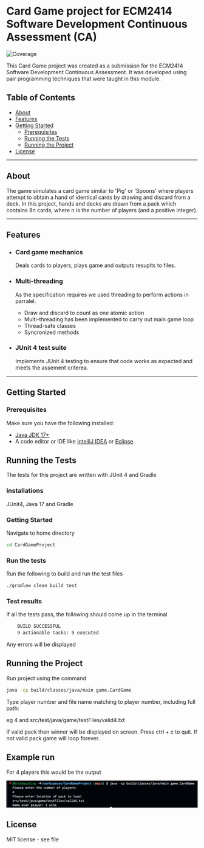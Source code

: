 # Card Game project for ECM2414 Software Development Continuous Assessment (CA)

![Coverage](https://img.shields.io/badge/coverage-85%25-brightgreen)


This Card Game project was created as a submission for the ECM2414 Software Development Continuous Assessment. It was developed using pair programming techniques that were taught in this module.


## Table of Contents
- [About](#about)
- [Features](#features)
- [Getting Started](#getting-started)
  - [Prerequisites](#prerequisites)
  - [Running the Tests](#running-the-test-suite)
  - [Running the Project](#running-the-project)
- [License](#license)

---

## About
The game simulates a card game similar to 'Pig' or 'Spoons' where players attempt to obtain a hand of identical cards by drawing and discard from a deck.  In this project, hands and decks are drawn from a pack which contains 8n cards, where n is the number of players (and a positive integer).  

---

## Features
- ### Card game mechanics
  Deals cards to players, plays game and outputs resuplts to files.


- ### Multi-threading
  As the specification requires we used threading to perform actions in parralel.
  -  Draw and discard to count as one atomic action
  -  Multi-threading has been implemented to carry out main game loop
  - Thread-safe  classes
  - Syncronized methods

- ### JUnit 4 test suite
  Implements JUnit 4 testing to ensure that code works as expected and meets the assement criterea.


---

## Getting Started

### Prerequisites

Make sure you have the following installed:
- [Java JDK 17+](https://www.oracle.com/java/technologies/javase-downloads.html)
- A code editor or IDE like [IntelliJ IDEA](https://www.jetbrains.com/idea/) or [Eclipse](https://www.eclipse.org/)


## Running the Tests

The tests for this project are written with JUnit 4 and Gradle

### Installations
JUnit4, Java 17 and Gradle

### Getting Started

Navigate to home directory

```bash
cd CardGameProject
```
      
### Run the tests

Run the following to build and run the test files

```bash
./gradlew clean build test
```

### Test results

If all the tests pass, the following should come up in the terminal

```bash
    BUILD SUCCESSFUL
    9 actionable tasks: 9 executed
```

Any errors will be displayed
    
## Running the Project

Run project using the command

```bash
java -cp build/classes/java/main game.CardGame
```

Type player number and file name matching to player number, including full path:

eg 4 and src/test/java/game/testFiles/valid4.txt

If valid pack then winner will be displayed on screen. Press ctrl + c to quit.
If not valid pack game will loop forever.

## Example run

For 4 players this would be the output

![Example run](egRun.png)

## License
MIT license - see file
